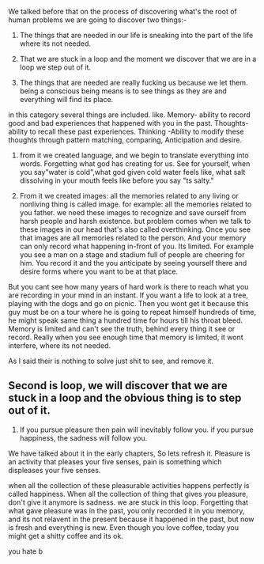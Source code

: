 We talked before that on the process of discovering what's the root of human problems we are going to discover two things:-
1. The things that are needed in our life is sneaking into the part of the life where its not needed.
2. That we are stuck in a loop and the moment we discover that we are in a loop we step out of it.

1. The things that are needed are really fucking us because we let them.
being a conscious being means is to see things as they are and everything will find its place.

in this category several things are included. 
like. 
Memory- ability to record good and bad experiences that happened with you in the past.
Thoughts- ability to recall these past experiences.
Thinking -Ability to modify these thoughts through pattern matching, comparing, Anticipation and desire.

1. from it we created language, and we begin to translate everything into words. Forgetting what god has creating for us. See for yourself, when you say"water is cold",what god given cold water feels like, what salt dissolving in your mouth feels like before you say "ts salty."


2. From it we created images: all the memories related to any living or nonliving thing is called image. for example: all the memories related to you father. we need these images to recognize and save ourself from harsh people and harsh existence. but problem comes when we talk to these images in our head that's also called overthinking.
Once you see that images are all memories related to the person. And your memory can only record what happening in-front of you. Its limited. 
For example you see a man on a stage and stadium full of people are cheering for him. You record it and the you anticipate by seeing yourself there and desire forms where you want to be at that place.

But you cant see how many years of hard work is there to reach what you are recording in your mind in an instant. 
If you want a life to look at a tree, playing with the dogs and go on picnic. Then you wont get it because this guy must be on a tour where he is going to repeat himself hundreds of time, he might speak same thing a hundred time for hours till his throat bleed. Memory is limited and can't see the truth, behind every thing it see or record. Really when you see enough time that memory is limited, it wont interfere, where its not needed. 

As I said their is nothing to solve just shit to see, and remove it.


## Second is loop, we will discover that we are stuck in a loop and the obvious thing is to step out of it.

1. If you pursue pleasure then pain will inevitably follow you. 
if you pursue happiness, the sadness will follow you.

We have talked about it in the early chapters, So lets refresh it.
Pleasure is an activity that pleases your five senses, pain is something which displeases your five senses. 

when all the collection of these pleasurable activities happens perfectly is called happiness.
When all the collection of thing that gives you pleasure, don't give it anymore is sadness.
we are stuck in this loop. Forgetting that what gave pleasure was in the past, you only recorded it in you memory, and its not relavent in the present because it happened in the past, but now is fresh and everything is new. Even though you love coffee, today you might get a shitty coffee and its ok.

you hate b

